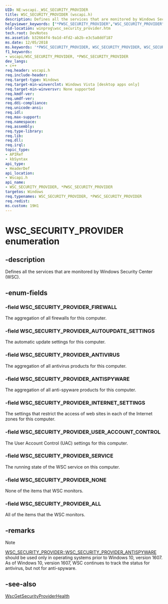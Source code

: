 ```yaml
---
UID: NE:wscapi._WSC_SECURITY_PROVIDER
title: WSC_SECURITY_PROVIDER (wscapi.h)
description: Defines all the services that are monitored by Windows Security Center (WSC).
helpviewer_keywords: ["*PWSC_SECURITY_PROVIDER","WSC_SECURITY_PROVIDER","WSC_SECURITY_PROVIDER enumeration [Windows API]","WSC_SECURITY_PROVIDER","*PWSC_SECURITY_PROVIDER","WSC_SECURITY_PROVIDER","*PWSC_SECURITY_PROVIDER enumeration [Windows API]","WSC_SECURITY_PROVIDER_ALL","WSC_SECURITY_PROVIDER_ANTISPYWARE","WSC_SECURITY_PROVIDER_ANTIVIRUS","WSC_SECURITY_PROVIDER_AUTOUPDATE_SETTINGS","WSC_SECURITY_PROVIDER_FIREWALL","WSC_SECURITY_PROVIDER_INTERNET_SETTINGS","WSC_SECURITY_PROVIDER_NONE","WSC_SECURITY_PROVIDER_SERVICE","WSC_SECURITY_PROVIDER_USER_ACCOUNT_CONTROL","winprog.wsc_security_provider","wscapi/WSC_SECURITY_PROVIDER","wscapi/WSC_SECURITY_PROVIDER_ALL","wscapi/WSC_SECURITY_PROVIDER_ANTISPYWARE","wscapi/WSC_SECURITY_PROVIDER_ANTIVIRUS","wscapi/WSC_SECURITY_PROVIDER_AUTOUPDATE_SETTINGS","wscapi/WSC_SECURITY_PROVIDER_FIREWALL","wscapi/WSC_SECURITY_PROVIDER_INTERNET_SETTINGS","wscapi/WSC_SECURITY_PROVIDER_NONE","wscapi/WSC_SECURITY_PROVIDER_SERVICE","wscapi/WSC_SECURITY_PROVIDER_USER_ACCOUNT_CONTROL"]
old-location: winprog\wsc_security_provider.htm
tech.root: DevNotes
ms.assetid: b32664f4-9a1d-4fd2-ab2b-e3c5a8ddf187
ms.date: 12/05/2018
ms.keywords: '*PWSC_SECURITY_PROVIDER, WSC_SECURITY_PROVIDER, WSC_SECURITY_PROVIDER enumeration [Windows API], WSC_SECURITY_PROVIDER,*PWSC_SECURITY_PROVIDER, WSC_SECURITY_PROVIDER,*PWSC_SECURITY_PROVIDER enumeration [Windows API], WSC_SECURITY_PROVIDER_ALL, WSC_SECURITY_PROVIDER_ANTISPYWARE, WSC_SECURITY_PROVIDER_ANTIVIRUS, WSC_SECURITY_PROVIDER_AUTOUPDATE_SETTINGS, WSC_SECURITY_PROVIDER_FIREWALL, WSC_SECURITY_PROVIDER_INTERNET_SETTINGS, WSC_SECURITY_PROVIDER_NONE, WSC_SECURITY_PROVIDER_SERVICE, WSC_SECURITY_PROVIDER_USER_ACCOUNT_CONTROL, winprog.wsc_security_provider, wscapi/WSC_SECURITY_PROVIDER, wscapi/WSC_SECURITY_PROVIDER_ALL, wscapi/WSC_SECURITY_PROVIDER_ANTISPYWARE, wscapi/WSC_SECURITY_PROVIDER_ANTIVIRUS, wscapi/WSC_SECURITY_PROVIDER_AUTOUPDATE_SETTINGS, wscapi/WSC_SECURITY_PROVIDER_FIREWALL, wscapi/WSC_SECURITY_PROVIDER_INTERNET_SETTINGS, wscapi/WSC_SECURITY_PROVIDER_NONE, wscapi/WSC_SECURITY_PROVIDER_SERVICE, wscapi/WSC_SECURITY_PROVIDER_USER_ACCOUNT_CONTROL'
f1_keywords:
- wscapi/WSC_SECURITY_PROVIDER, *PWSC_SECURITY_PROVIDER
dev_langs:
- c++
req.header: wscapi.h
req.include-header: 
req.target-type: Windows
req.target-min-winverclnt: Windows Vista [desktop apps only]
req.target-min-winversvr: None supported
req.kmdf-ver: 
req.umdf-ver: 
req.ddi-compliance: 
req.unicode-ansi: 
req.idl: 
req.max-support: 
req.namespace: 
req.assembly: 
req.type-library: 
req.lib: 
req.dll: 
req.irql: 
topic_type:
- APIRef
- kbSyntax
api_type:
- HeaderDef
api_location:
- Wscapi.h
api_name:
- WSC_SECURITY_PROVIDER, *PWSC_SECURITY_PROVIDER
targetos: Windows
req.typenames: WSC_SECURITY_PROVIDER, *PWSC_SECURITY_PROVIDER
req.redist: 
ms.custom: 19H1
---
```


# WSC_SECURITY_PROVIDER enumeration


## -description


Defines all the services that are monitored by Windows Security Center (WSC).


## -enum-fields




### -field WSC_SECURITY_PROVIDER_FIREWALL

The aggregation of all firewalls for this computer.


### -field WSC_SECURITY_PROVIDER_AUTOUPDATE_SETTINGS

The automatic update settings for this computer.


### -field WSC_SECURITY_PROVIDER_ANTIVIRUS

The aggregation of all antivirus products for this computer.


### -field WSC_SECURITY_PROVIDER_ANTISPYWARE

The aggregation of all anti-spyware products for this computer.


### -field WSC_SECURITY_PROVIDER_INTERNET_SETTINGS

The settings that restrict the access of web sites in each of the Internet zones for this computer.


### -field WSC_SECURITY_PROVIDER_USER_ACCOUNT_CONTROL

The User Account Control (UAC) settings for this computer.


### -field WSC_SECURITY_PROVIDER_SERVICE

The running state of the WSC service on this computer.


### -field WSC_SECURITY_PROVIDER_NONE

None of the items that WSC monitors.


### -field WSC_SECURITY_PROVIDER_ALL

All of the items that the WSC monitors.

## -remarks

> [!NOTE]
> [WSC_SECURITY_PROVIDER::WSC_SECURITY_PROVIDER_ANTISPYWARE](/windows/desktop/api/wscapi/ne-wscapi-wsc_security_provider) should be used only in operating systems prior to Windows 10, version 1607. As of Windows 10, version 1607, WSC continues to track the status for antivirus, but not for anti-spyware.

## -see-also

<a href="https://docs.microsoft.com/windows/desktop/api/wscapi/nf-wscapi-wscgetsecurityproviderhealth">WscGetSecurityProviderHealth</a>
 

 

